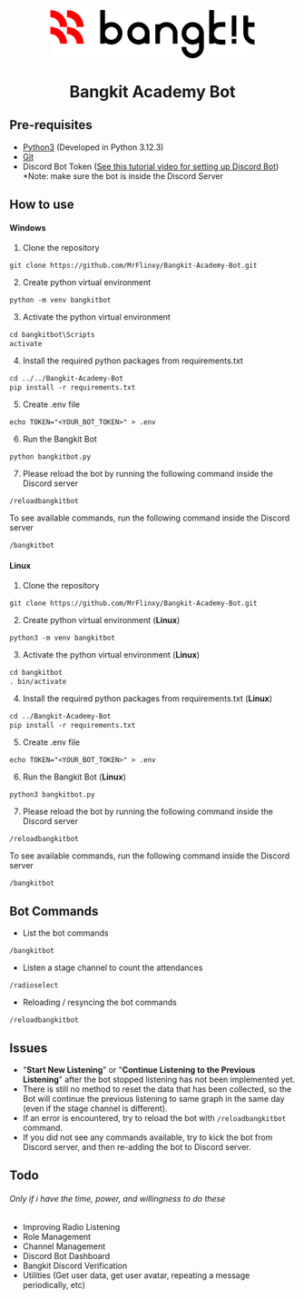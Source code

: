<div align="center">
<p>
  <a href="https://grow.google/intl/id_id/bangkit/">
    <img alt="Bangkit" src="./Assets/bangkit.png" width="360">
  </a>
</p>
<h1>Bangkit Academy Bot</h1>

</div>

## Pre-requisites

- <a href="https://python.org/">Python3</a> (Developed in Python 3.12.3)
- <a href="https://git-scm.com/">Git</a>
- Discord Bot Token (<a href="https://youtu.be/UYJDKSah-Ww?si=klfbiOqFP16M5ms9&t=135">See this tutorial video for setting up Discord Bot</a>)
  \*Note: make sure the bot is inside the Discord Server

## How to use

#### Windows

1. Clone the repository

```console
git clone https://github.com/MrFlinxy/Bangkit-Academy-Bot.git
```

2. Create python virtual environment

```console
python -m venv bangkitbot
```

3. Activate the python virtual environment

```console
cd bangkitbot\Scripts
activate
```

4. Install the required python packages from requirements.txt

```console
cd ../../Bangkit-Academy-Bot
pip install -r requirements.txt
```

5. Create .env file

```console
echo TOKEN="<YOUR_BOT_TOKEN>" > .env
```

6. Run the Bangkit Bot

```console
python bangkitbot.py
```

7. Please reload the bot by running the following command inside the Discord server

```console
/reloadbangkitbot
```

To see available commands, run the following command inside the Discord server

```console
/bangkitbot
```

#### Linux

1. Clone the repository

```console
git clone https://github.com/MrFlinxy/Bangkit-Academy-Bot.git
```

2. Create python virtual environment (**Linux**)

```console
python3 -m venv bangkitbot
```

3. Activate the python virtual environment (**Linux**)

```console
cd bangkitbot
. bin/activate
```

4. Install the required python packages from requirements.txt (**Linux**)

```console
cd ../Bangkit-Academy-Bot
pip install -r requirements.txt
```

5. Create .env file

```console
echo TOKEN="<YOUR_BOT_TOKEN>" > .env
```

6. Run the Bangkit Bot (**Linux**)

```console
python3 bangkitbot.py
```

7. Please reload the bot by running the following command inside the Discord server

```console
/reloadbangkitbot
```

To see available commands, run the following command inside the Discord server

```console
/bangkitbot
```

## Bot Commands

- List the bot commands

```console
/bangkitbot
```

- Listen a stage channel to count the attendances

```console
/radioselect
```

- Reloading / resyncing the bot commands

```console
/reloadbangkitbot
```

## Issues

- "**Start New Listening**" or "**Continue Listening to the Previous Listening**" after the bot stopped listening has not been implemented yet.
- There is still no method to reset the data that has been collected, so the Bot will continue the previous listening to same graph in the same day (even if the stage channel is different).
- If an error is encountered, try to reload the bot with `/reloadbangkitbot` command.
- If you did not see any commands available, try to kick the bot from Discord server, and then re-adding the bot to Discord server.

## Todo

###### <em>Only if i have the time, power, and willingness to do these</em>

- Improving Radio Listening
- Role Management
- Channel Management
- Discord Bot Dashboard
- Bangkit Discord Verification
- Utilities (Get user data, get user avatar, repeating a message periodically, etc)
